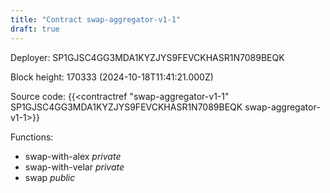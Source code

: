 ```yaml
---
title: "Contract swap-aggregator-v1-1"
draft: true
---
```

Deployer: SP1GJSC4GG3MDA1KYZJYS9FEVCKHASR1N7089BEQK


 



Block height: 170333 (2024-10-18T11:41:21.000Z)

Source code: {{<contractref "swap-aggregator-v1-1" SP1GJSC4GG3MDA1KYZJYS9FEVCKHASR1N7089BEQK swap-aggregator-v1-1>}}

Functions:

* swap-with-alex _private_
* swap-with-velar _private_
* swap _public_
